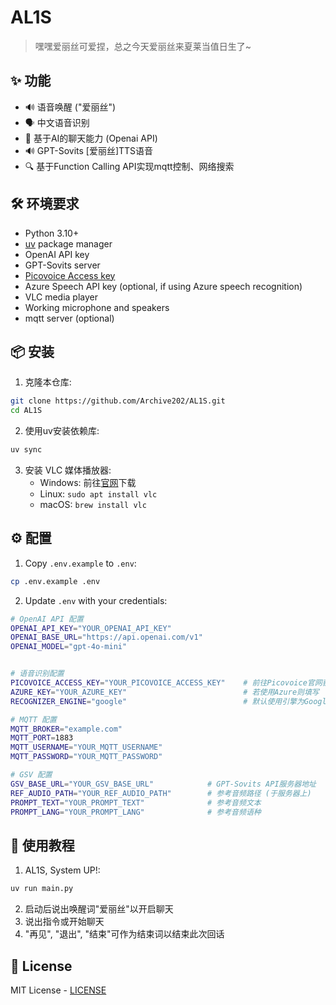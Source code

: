 # AL1S

> 嘿嘿爱丽丝可爱捏，总之今天爱丽丝来夏莱当值日生了~

## ✨ 功能

- 🔊 语音唤醒 ("爱丽丝")
- 🗣️ 中文语音识别
- 🤖 基于AI的聊天能力 (Openai API)
- 🔊 GPT-Sovits \[爱丽丝\]TTS语音
- 🔍 基于Function Calling API实现mqtt控制、网络搜索

## 🛠️ 环境要求

- Python 3.10+
- [uv](https://github.com/astral-sh/uv) package manager 
- OpenAI API key
- GPT-Sovits server
- [Picovoice Access key](https://console.picovoice.ai/)
- Azure Speech API key (optional, if using Azure speech recognition)
- VLC media player
- Working microphone and speakers
- mqtt server (optional)

## 📦 安装

1. 克隆本仓库:
```bash
git clone https://github.com/Archive202/AL1S.git
cd AL1S
```

2. 使用uv安装依赖库:
```bash
uv sync
```

3. 安装 VLC 媒体播放器:
   - Windows: 前往[官网](https://www.videolan.org/)下载
   - Linux: `sudo apt install vlc`
   - macOS: `brew install vlc`

## ⚙️ 配置

1. Copy `.env.example` to `.env`:
```bash
cp .env.example .env
```

2. Update `.env` with your credentials:
```bash
# OpenAI API 配置
OPENAI_API_KEY="YOUR_OPENAI_API_KEY"
OPENAI_BASE_URL="https://api.openai.com/v1"
OPENAI_MODEL="gpt-4o-mini"


# 语音识别配置
PICOVOICE_ACCESS_KEY="YOUR_PICOVOICE_ACCESS_KEY"    # 前往Picovoice官网获取
AZURE_KEY="YOUR_AZURE_KEY"                          # 若使用Azure则填写
RECOGNIZER_ENGINE="google"                          # 默认使用引擎为Google

# MQTT 配置
MQTT_BROKER="example.com"
MQTT_PORT=1883
MQTT_USERNAME="YOUR_MQTT_USERNAME"
MQTT_PASSWORD="YOUR_MQTT_PASSWORD"

# GSV 配置
GSV_BASE_URL="YOUR_GSV_BASE_URL"            # GPT-Sovits API服务器地址
REF_AUDIO_PATH="YOUR_REF_AUDIO_PATH"        # 参考音频路径 (于服务器上)
PROMPT_TEXT="YOUR_PROMPT_TEXT"              # 参考音频文本
PROMPT_LANG="YOUR_PROMPT_LANG"              # 参考音频语种
```

## 🚀 使用教程

1. AL1S, System UP!:
```bash
uv run main.py
```

2. 启动后说出唤醒词"爱丽丝"以开启聊天
3. 说出指令或开始聊天
4. "再见", "退出", "结束"可作为结束词以结束此次回话 

## 📝 License

MIT License - [LICENSE](LICENSE)